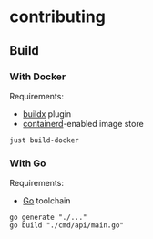 # contributing

## Build

### With Docker

Requirements:

- [buildx](https://github.com/docker/buildx) plugin
- [containerd](https://docs.docker.com/build/building/multi-platform)-enabled image store

```shell
just build-docker
```

### With Go

Requirements:

- [Go](https://go.dev/doc/install) toolchain

```shell
go generate "./..."
go build "./cmd/api/main.go"
```
